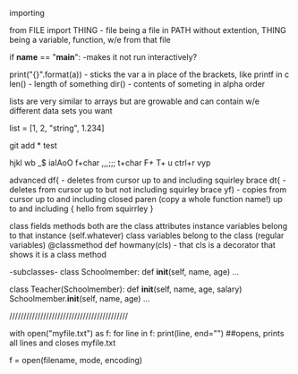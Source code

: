 importing

from FILE import THING - file being a file in PATH without extention, THING being a variable, function, w/e from that file

if __name__ == "__main__": -makes it not run interactively?

print("{}".format(a)) - sticks the var a in place of the brackets, like printf in c
len() - length of something
dir() - contents of someting in alpha order


lists are very similar to arrays but are growable and can contain w/e different data sets you want

list = [1, 2, "string", 1.234]


git add * test

hjkl wb _$
iaIAoO
f+char ,,,;;; t+char F+ T+
u ctrl+r
vyp

advanced 
df{ - deletes from cursor up to and including squirley brace
dt{ - deletes from cursor up to but not including squirley brace
yf) - copies from cursor up to and including closed paren (copy a whole function name!)
up to and including { hello from squirrley }

class
fields
methods
both are the class attributes
instance variables belong to that instance (self.whatever)
class variables belong to the class (regular variables)
@classmethod
def howmany(cls) - that cls is a decorator that shows it is a class method

-subclasses-
class Schoolmember:
    def __init__(self, name, age)
...

class Teacher(Schoolmember):
    def __init__(self, name, age, salary)
        Schoolmember.__init__(self, name, age)
        ...


//////////////////////////////////////////


with open("myfile.txt") as f:
    for line in f:
        print(line, end="")  ##opens, prints all lines and closes myfile.txt

f = open(filename, mode, encoding)